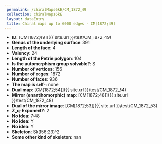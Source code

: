 ```yaml
--- 
 permalink: /chiralMaps6kE/CM_1872_49 
 collection: chiralMaps6kE
 layout: dataEntry
 title: Chiral maps up to 6000 edges - CM[1872;49]
---
```


- **ID**: [CM[1872;49]]({{ site.url }}/test/CM_1872_49)
- **Genus of the underlying surface**: 391
- **Length of the face**: 4
- **Valency**: 24
- **Length of the Petrie polygon**: 104
- **Is the automorphism group solvable?**: S
- **Number of vertices**: 156
- **Number of edges**: 1872
- **Number of faces**: 936
- **The map is self-**: none
- **Dual map**: [CM[1872;54]]({{ site.url }}/test/CM_1872_54)
- **Mirror (enantihomorphic) map**: [CM[1872;48]]({{ site.url }}/test/CM_1872_48)
- **Dual of the mirror image**: [CM[1872;53]]({{ site.url }}/test/CM_1872_53)
- **Z_q-Exponent?**: 2
- **No idea**:  7:48
- **No idea**: Y
- **No idea**: Y
- **Skeleton**: Sk(156;23)^2
- **Some other kind of skeleton**: nan
